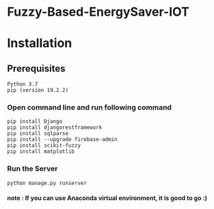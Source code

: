 # Fuzzy-Based-EnergySaver-IOT

# Installation
## Prerequisites
	Python 3.7
	pip (version 19.2.2)
	
### Open command line and run following command
	pip install Django
	pip install djangorestframework
	pip install sqlparse
	pip install --upgrade firebase-admin
	pip install scikit-fuzzy
	pip install matplotlib

### Run the Server
	python manage.py runserver

#### note : If you can use Anaconda virtual environment, it is good to go :)
		

